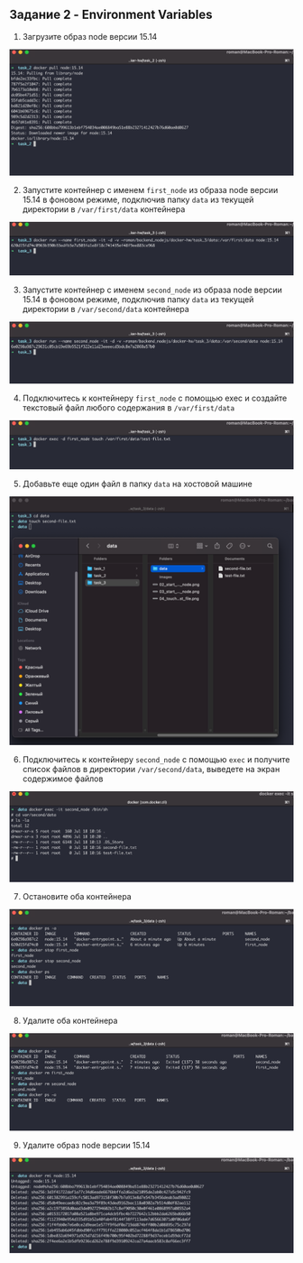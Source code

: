 ## Задание 2 - Environment Variables
1. Загрузите образ node версии 15.14

![pull_node](screens/01_pull_node.png "Загрузка образа node")

2. Запустите контейнер с именем `first_node` из образа node версии 15.14 в фоновом режиме, подключив папку `data` из текущей директории в `/var/first/data` контейнера

![start_first_node](screens/02_start_first_node.png "Запуск first_node")

3. Запустите контейнер с именем `second_node` из образа node версии 15.14 в фоновом режиме, подключив папку `data` из текущей директории в `/var/second/data` контейнера

![start_second_node](screens/03_start_second_node.png "Запуск second_node")

4. Подключитесь к контейнеру `first_node` с помощью exec и создайте текстовый файл любого содержания в `/var/first/data`

![touch_test_file](screens/04_touch_test_file.png "Создание тестового файла")

5. Добавьте еще один файл в папку `data` на хостовой машине

![touch_test_file](screens/05_touch_second_file.png "Создание тестового файла")

6. Подключитесь к контейнеру `second_node` с помощью `exec` и получите список файлов в директории `/var/second/data`, выведете на экран содержимое файлов

![show_files](screens/06_show_files_second_node.png "Показ всех файлов из контейнера")

7. Остановите оба контейнера

![stop_containers](screens/07_stop_containers.png "Остановка всех контейнеров")

8. Удалите оба контейнера

![rm_containers](screens/08_rm_containers.png "Удаление всех контейнеров")

9. Удалите образ node версии 15.14

![rmi_node](screens/09_rmi_node.png "Удаление образа node")
